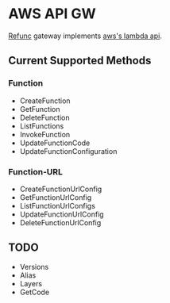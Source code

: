 # AWS API GW

[Refunc](https://github.com/refunc/refunc) gateway implements [aws's lambda api](https://docs.aws.amazon.com/lambda/latest/dg/API_Operations.html).

## Current Supported Methods

### Function

- CreateFunction
- GetFunction
- DeleteFunction
- ListFunctions
- InvokeFunction
- UpdateFunctionCode
- UpdateFunctionConfiguration

### Function-URL

- CreateFunctionUrlConfig
- GetFunctionUrlConfig
- ListFunctionUrlConfigs
- UpdateFunctionUrlConfig
- DeleteFunctionUrlConfig

## TODO

- Versions
- Alias
- Layers
- GetCode
